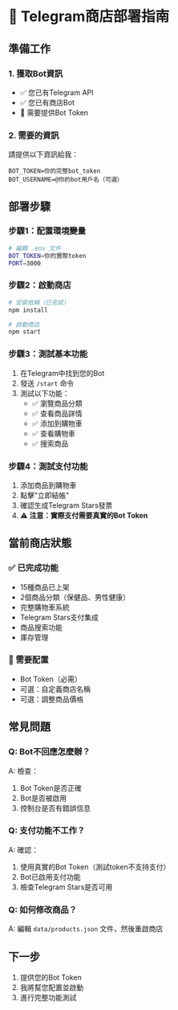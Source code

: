 # 🚀 Telegram商店部署指南

## 準備工作

### 1. 獲取Bot資訊
- ✅ 您已有Telegram API
- ✅ 您已有商店Bot
- 🔄 需要提供Bot Token

### 2. 需要的資訊
請提供以下資訊給我：
```
BOT_TOKEN=你的完整bot_token
BOT_USERNAME=@你的bot用戶名（可選）
```

## 部署步驟

### 步驟1：配置環境變量
```bash
# 編輯 .env 文件
BOT_TOKEN=你的實際token
PORT=3000
```

### 步驟2：啟動商店
```bash
# 安裝依賴（已完成）
npm install

# 啟動商店
npm start
```

### 步驟3：測試基本功能
1. 在Telegram中找到您的Bot
2. 發送 `/start` 命令
3. 測試以下功能：
   - ✅ 瀏覽商品分類
   - ✅ 查看商品詳情
   - ✅ 添加到購物車
   - ✅ 查看購物車
   - ✅ 搜索商品

### 步驟4：測試支付功能
1. 添加商品到購物車
2. 點擊"立即結帳"
3. 確認生成Telegram Stars發票
4. ⚠️ **注意：實際支付需要真實的Bot Token**

## 當前商店狀態

### ✅ 已完成功能
- 15種商品已上架
- 2個商品分類（保健品、男性健康）
- 完整購物車系統
- Telegram Stars支付集成
- 商品搜索功能
- 庫存管理

### 🔧 需要配置
- Bot Token（必需）
- 可選：自定義商店名稱
- 可選：調整商品價格

## 常見問題

### Q: Bot不回應怎麼辦？
A: 檢查：
1. Bot Token是否正確
2. Bot是否被啟用
3. 控制台是否有錯誤信息

### Q: 支付功能不工作？
A: 確認：
1. 使用真實的Bot Token（測試token不支持支付）
2. Bot已啟用支付功能
3. 檢查Telegram Stars是否可用

### Q: 如何修改商品？
A: 編輯 `data/products.json` 文件，然後重啟商店

## 下一步
1. 提供您的Bot Token
2. 我將幫您配置並啟動
3. 進行完整功能測試
